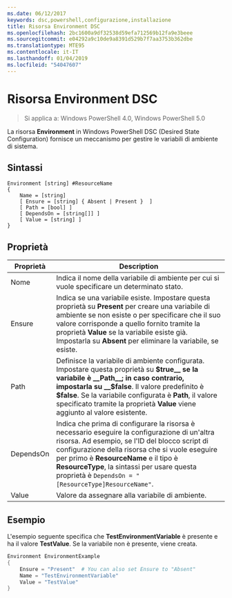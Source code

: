 ```yaml
---
ms.date: 06/12/2017
keywords: dsc,powershell,configurazione,installazione
title: Risorsa Environment DSC
ms.openlocfilehash: 2bc1600a9df32538d59efa712569b12fa9e3beee
ms.sourcegitcommit: e04292a9c10de9a8391d529b7f7aa3753b362dbe
ms.translationtype: MTE95
ms.contentlocale: it-IT
ms.lasthandoff: 01/04/2019
ms.locfileid: "54047607"
---
```

# <a name="dsc-environment-resource"></a>Risorsa Environment DSC

> Si applica a: Windows PowerShell 4.0, Windows PowerShell 5.0

La risorsa __Environment__ in Windows PowerShell DSC (Desired State Configuration) fornisce un meccanismo per gestire le variabili di ambiente di sistema.

## <a name="syntax"></a>Sintassi
``` mof
Environment [string] #ResourceName
{
    Name = [string]
    [ Ensure = [string] { Absent | Present }  ]
    [ Path = [bool] ]
    [ DependsOn = [string[]] ]
    [ Value = [string] ]
}
```

## <a name="properties"></a>Proprietà

|  Proprietà  |  Description   |
|---|---|
| Nome| Indica il nome della variabile di ambiente per cui si vuole specificare un determinato stato.|
| Ensure| Indica se una variabile esiste. Impostare questa proprietà su __Present__ per creare una variabile di ambiente se non esiste o per specificare che il suo valore corrisponde a quello fornito tramite la proprietà __Value__ se la variabile esiste già. Impostarla su __Absent__ per eliminare la variabile, se esiste.|
| Path| Definisce la variabile di ambiente configurata. Impostare questa proprietà su __$true__ se la variabile è __Path__; in caso contrario, impostarla su __$false__. Il valore predefinito è __$false__. Se la variabile configurata è __Path__, il valore specificato tramite la proprietà __Value__ viene aggiunto al valore esistente.|
| DependsOn | Indica che prima di configurare la risorsa è necessario eseguire la configurazione di un'altra risorsa. Ad esempio, se l'ID del blocco script di configurazione della risorsa che si vuole eseguire per primo è __ResourceName__ e il tipo è __ResourceType__, la sintassi per usare questa proprietà è `DependsOn = "[ResourceType]ResourceName"`.|
| Value| Valore da assegnare alla variabile di ambiente.|

## <a name="example"></a>Esempio

L'esempio seguente specifica che __TestEnvironmentVariable__ è presente e ha il valore __TestValue__. Se la variabile non è presente, viene creata.

```powershell
Environment EnvironmentExample
{
    Ensure = "Present"  # You can also set Ensure to "Absent"
    Name = "TestEnvironmentVariable"
    Value = "TestValue"
}
```